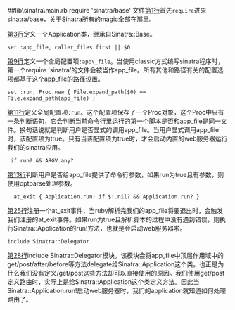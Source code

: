 ##lib\sinatra\main.rb
	require 'sinatra/base'
文件[第1行](https://github.com/sinatra/sinatra/blob/v1.3.5/lib/sinatra/main.rb#L1)首先`require`进来sinatra/base，关于Sinatra所有的magic全部在那里。

[第3行](https://github.com/sinatra/sinatra/blob/v1.3.5/lib/sinatra/main.rb#L3)定义一个Application类，继承自Sinatra::Base。

	set :app_file, caller_files.first || $0

[第9行](https://github.com/sinatra/sinatra/blob/v1.3.5/lib/sinatra/main.rb#L9)定义一个全局配置项`:app\_file`。当使用classic方式编写sinatra程序时，第一个require 'sinatra'的文件会被当作app\_file。所有其他和路径有关的配置选项都基于这个app\_file的路径设置。
	
	set :run, Proc.new { File.expand_path($0) == File.expand_path(app_file) }

[第11行](https://github.com/sinatra/sinatra/blob/v1.3.5/lib/sinatra/main.rb#L11)定义全局配置项`:run`。这个配置项保存了一个Proc对象，这个Proc中只有一条判断语句，它会判断当前命令行里运行的第一个脚本是否和app\_file是同一文件。换句话说就是判断用户是否显式的调用app\_file。当用户显式调用app\_file时，该配置项为true。只有当该配置项为true时，才会启动内置的web服务器运行我们的sinatra应用。

	 if run? && ARGV.any?

[第13行](https://github.com/sinatra/sinatra/blob/v1.3.5/lib/sinatra/main.rb#L13)判断用户是否给app_file提供了命令行参数，如果run为true且有参数，则使用optparse处理参数。

	  at_exit { Application.run! if $!.nil? && Application.run? }

[第25行](https://github.com/sinatra/sinatra/blob/v1.3.5/lib/sinatra/main.rb#L25)注册一个at\_exit事件，当ruby解析完我们的app\_file将要退出时，会触发我们注册的at\_exit事件。如果run为true且解析脚本的过程中没有遇到错误，则执行Sinatra::Application的run!方法，也就是会启动web服务器啦。

	include Sinatra::Delegator

[第28行](https://github.com/sinatra/sinatra/blob/v1.3.5/lib/sinatra/main.rb#L28)include Sinatra::Delegator模块。该模块会将app\_file中顶层作用域中的get/post/after/before等方法delegate给Sinatra::Application这个类。也正是为什么我们没有定义/get/post这些方法却可以直接使用的原因。我们使用get/post定义路由时，实际上是给Sinatra::Application这个类定义方法。因此当Sinatra::Application.run!启动web服务器时，我们的application就知道如何处理路由了。